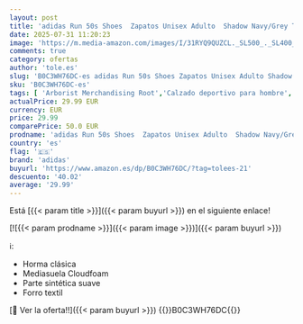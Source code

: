 ```yaml
---
layout: post
title: 'adidas Run 50s Shoes  Zapatos Unisex Adulto  Shadow Navy/Grey Three/Legend Ink  48 EU'
date: 2025-07-31 11:20:23
image: 'https://m.media-amazon.com/images/I/31RYQ9QUZCL._SL500_._SL400_.jpg'
comments: true
category: ofertas
author: 'tole.es'
slug: 'B0C3WH76DC-es adidas Run 50s Shoes Zapatos Unisex Adulto Shadow...'
sku: 'B0C3WH76DC-es'
tags: [ 'Arborist Merchandising Root','Calzado deportivo para hombre','Calzados de running para hombre','Calzados para correr en asfalto para hombre','Men','Moda','Moda Hombre','Self Service','Special Features Stores','Zapatillas deportivas y de moda para hombre','Zapatos para hombre','adidas','c8538d25-3af9-48d3-aeff-5f3ce5572a36_0','c8538d25-3af9-48d3-aeff-5f3ce5572a36_7401','zapatos','🇪🇸', ]
actualPrice: 29.99 EUR
currency: EUR
price: 29.99
comparePrice: 50.0 EUR
prodname: 'adidas Run 50s Shoes  Zapatos Unisex Adulto  Shadow Navy/Grey Three/Legend Ink  48 EU'
country: 'es'
flag: '🇪🇸'
brand: 'adidas'
buyurl: 'https://www.amazon.es/dp/B0C3WH76DC/?tag=tolees-21'
descuento: '40.02'
average: '29.99'
---
```


Está [{{< param title >}}]({{< param buyurl >}}) en el siguiente enlace!

[![{{< param prodname >}}]({{< param image >}})]({{< param buyurl >}})

ℹ️:

- Horma clásica
- Mediasuela Cloudfoam
- Parte sintética suave
- Forro textil

[🛒 Ver la oferta!!]({{< param buyurl >}})
{{<world>}}B0C3WH76DC{{</world>}}
